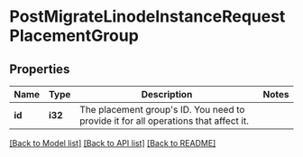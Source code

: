 # PostMigrateLinodeInstanceRequestPlacementGroup

## Properties

Name | Type | Description | Notes
------------ | ------------- | ------------- | -------------
**id** | **i32** | The placement group's ID. You need to provide it for all operations that affect it. | 

[[Back to Model list]](../README.md#documentation-for-models) [[Back to API list]](../README.md#documentation-for-api-endpoints) [[Back to README]](../README.md)


